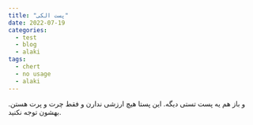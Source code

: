 ```yaml
---
title: "پست الکی"
date: 2022-07-19
categories:
  - test
  - blog
  - alaki
tags:
  - chert
  - no usage
  - alaki
---
```


و باز هم یه پست تستی دیگه. این پستا هیچ ارزشی ندارن و فقط چرت و پرت هستن. بهشون توجه نکنید.
